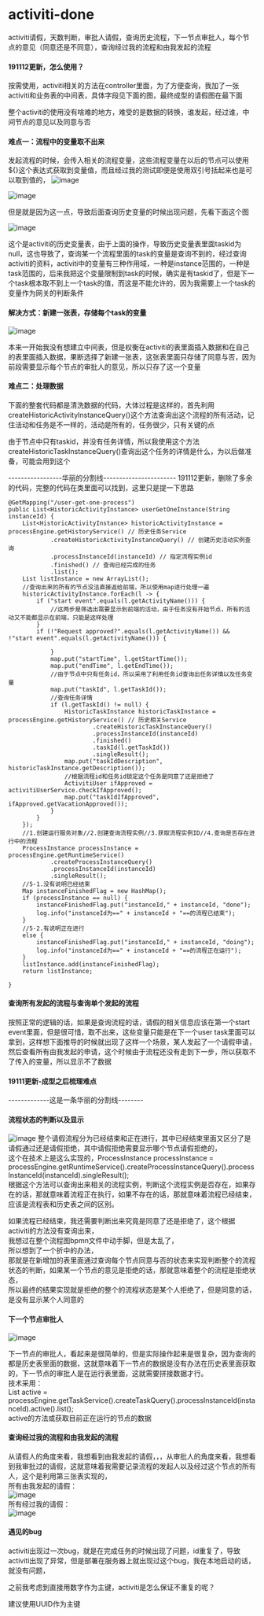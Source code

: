 # activiti-done
activiti请假，天数判断，审批人请假，查询历史流程，下一节点审批人，每个节点的意见（同意还是不同意），查询经过我的流程和由我发起的流程


#### 191112更新，怎么使用？
按需使用，activiti相关的方法在controller里面，为了方便查询，我加了一张activiti和业务表的中间表，具体字段见下面的图，最终成型的请假图在最下面     
     

整个activiti的使用没有啥难的地方，难受的是数据的转换，谁发起，经过谁，中间节点的意见以及同意与否

     
#### 难点一：流程中的变量取不出来
发起流程的时候，会传入相关的流程变量，这些流程变量在以后的节点可以使用${}这个表达式获取到变量值，而且经过我的测试即便是使用双引号括起来也是可以取到值的，
![image](https://github.com/GitHub-se7en/activiti-done/blob/master/images/start-event.png)


![image](https://github.com/GitHub-se7en/activiti-done/blob/master/images/user-task.png)


但是就是因为这一点，导致后面查询历史变量的时候出现问题，先看下面这个图

![image](https://github.com/GitHub-se7en/activiti-done/blob/master/images/taskid-null.png)

这个是activiti的历史变量表，由于上面的操作，导致历史变量表里面taskid为null，这也导致了，查询某一个流程里面的task的变量是查询不到的，经过查询activiti的资料，activiti中的变量有三种作用域，一种是instance范围的，一种是task范围的，后来我把这个变量限制到task的时候，确实是有taskid了，但是下一个task根本取不到上一个task的值，而这是不能允许的，因为我需要上一个task的变量作为网关的判断条件

#### 解决方式：新建一张表，存储每个task的变量


![image](https://github.com/GitHub-se7en/activiti-done/blob/master/images/activiti-user.png)     

本来一开始我没有想建立中间表，但是权衡在activiti的表里面插入数据和在自己的表里面插入数据，果断选择了新建一张表，这张表里面只存储了同意与否，因为前段需要显示每个节点的审批人的意见，所以只存了这一个变量

#### 难点二：处理数据
下面的整套代码都是清洗数据的代码，大体过程是这样的，首先利用createHistoricActivityInstanceQuery()这个方法查询出这个流程的所有活动，记住活动和任务是不一样的，活动是所有的，任务很少，只有关键的点

由于节点中只有taskid，并没有任务详情，所以我使用这个方法createHistoricTaskInstanceQuery()查询出这个任务的详情是什么，为以后做准备，可能会用到这个    


-----------------华丽的分割线-----------------------
191112更新，删除了多余的代码，完整的代码在类里面可以找到，这里只是提一下思路

    @GetMapping("/user-get-one-process")
    public List<HistoricActivityInstance> userGetOneInstance(String instanceId) {
        List<HistoricActivityInstance> historicActivityInstance = processEngine.getHistoryService() // 历史任务Service
                .createHistoricActivityInstanceQuery() // 创建历史活动实例查询
                .processInstanceId(instanceId) // 指定流程实例id
                .finished() // 查询已经完成的任务
                .list();
        List listInstance = new ArrayList();
        //查询出来的所有的节点没法直接返给前端，所以使用map进行处理一遍
        historicActivityInstance.forEach(l -> {
            if ("start event".equals(l.getActivityName())) {
                //这两步是筛选出需要显示到前端的活动，由于任务没有开始节点，所有的活动又不能都显示在前端，只能是这样处理
            }
            if (!"Request approved?".equals(l.getActivityName()) && !"start event".equals(l.getActivityName())) {
                
                }
                map.put("startTime", l.getStartTime());
                map.put("endTime", l.getEndTime());
                //由于节点中只有任务id，所以采用了利用任务id查询出任务详情以及任务变量
                map.put("taskId", l.getTaskId());
                //查询任务详情
                if (l.getTaskId() != null) {
                    HistoricTaskInstance historicTaskInstance = processEngine.getHistoryService() // 历史相关Service
                            .createHistoricTaskInstanceQuery()
                            .processInstanceId(instanceId)
                            .finished()
                            .taskId(l.getTaskId())
                            .singleResult();
                    map.put("taskIdDescription", historicTaskInstance.getDescription());
                    //根据流程id和任务id锁定这个任务是同意了还是拒绝了
                    ActivitiUser ifApproved = activitiUserService.checkIfApproved();
                    map.put("taskIdIfApproved", ifApproved.getVacationApproved());
                }
            }
        });
        //1.创建运行服务对象//2.创建查询流程实例//3.获取流程实例ID//4.查询是否存在进行中的流程
        ProcessInstance processInstance = processEngine.getRuntimeService()
                .createProcessInstanceQuery()
                .processInstanceId(instanceId)
                .singleResult();
        //5-1.没有说明已经结束
        Map instanceFinishedFlag = new HashMap();
        if (processInstance == null) {
            instanceFinishedFlag.put("instanceId," + instanceId, "done");
            log.info("instanceId为==" + instanceId + "==的流程已结束");
        }
        //5-2.有说明正在进行
        else {
            instanceFinishedFlag.put("instanceId," + instanceId, "doing");
            log.info("instanceId为==" + instanceId + "==的流程正在运行");
        }
        listInstance.add(instanceFinishedFlag);
        return listInstance;

    }


#### 查询所有发起的流程与查询单个发起的流程

按照正常的逻辑的话，如果是查询流程的话，请假的相关信息应该在第一个start event里面，但是很可惜，取不出来，这些变量只能是在下一个user task里面可以拿到，这样想下面推导的时候就出现了这样一个场景，某人发起了一个请假申请，然后查看所有由我发起的申请，这个时候由于流程还没有走到下一步，所以获取不了传入的变量，所以显示不了数据


#### 19111更新-成型之后梳理难点

-------------这是一条华丽的分割线--------

#### 流程状态的判断以及显示    
![image](https://github.com/GitHub-se7en/activiti-done/blob/master/images/%E6%88%90%E5%9E%8B%E5%9B%BE.png)
整个请假流程分为已经结束和正在进行，其中已经结束里面又区分了是请假通过还是请假拒绝，其中请假拒绝需要显示哪个节点请假拒绝的，    
这个在技术上是这么实现的，ProcessInstance processInstance = processEngine.getRuntimeService().createProcessInstanceQuery().processInstanceId(instanceId).singleResult();       
根据这个方法可以查询出来相关的流程实例，判断这个流程实例是否存在，如果存在的话，那就意味着流程正在执行，如果不存在的话，那就意味着流程已经结束，应该是流程表和历史表之间的区别。    
    
    
如果流程已经结束，我还需要判断出来究竟是同意了还是拒绝了，这个根据activiti的方法没有查询出来，    
我想过在整个流程图bpmn文件中动手脚，但是太乱了，    
所以想到了一个折中的办法，    
那就是在新增加的表里面通过查询每个节点同意与否的状态来实现判断整个的流程状态的判断，如果某一个节点的意见是拒绝的话，那就意味着整个的流程是拒绝状态，    
所以最终的结果实现就是拒绝的整个的流程状态是某个人拒绝了，但是同意的话，是没有显示某个人同意的

#### 下一个节点审批人

![image](https://github.com/GitHub-se7en/activiti-done/blob/master/images/%E4%B8%8B%E4%B8%80%E8%8A%82%E7%82%B9%E5%AE%A1%E6%89%B9%E4%BA%BA.png) 

下一节点的审批人，看起来是很简单的，但是实际操作起来是很复杂，因为查询的都是历史表里面的数据，这就意味着下一节点的数据是没有办法在历史表里面获取的，下一节点的审批人是在运行表里面，这就需要拼接数据才行。    
技术采用：    
List<Task> active = processEngine.getTaskService().createTaskQuery().processInstanceId(instanceId).active().list();    
active的方法或获取目前正在运行的节点的数据


#### 查询经过我的流程和由我发起的流程

从请假人的角度来看，我想看到由我发起的请假，，，从审批人的角度来看，我想看到我审批过的请假，这就意味着我需要记录流程的发起人以及经过这个节点的所有人，这个是利用第三张表实现的，    
所有由我发起的请假：    
![image](https://github.com/GitHub-se7en/activiti-done/blob/master/images/%E7%94%B1%E6%88%91%E5%8F%91%E8%B5%B7%E7%9A%84%E8%AF%B7%E5%81%87%E6%B5%81%E7%A8%8B.png)     
所有经过我的请假：    
![image](https://github.com/GitHub-se7en/activiti-done/blob/master/images/%E7%BB%8F%E8%BF%87%E6%88%91%E7%9A%84%E8%AF%B7%E5%81%87%E6%B5%81%E7%A8%8B.png)




#### 遇见的bug

activiti出现过一次bug，就是在完成任务的时候出现了问题，id重复了，导致activiti出现了异常，但是部署在服务器上就出现过这个bug，我在本地启动的话，就没有问题，    

之前我考虑到直接用数字作为主键，activiti是怎么保证不重复的呢？

建议使用UUID作为主键




